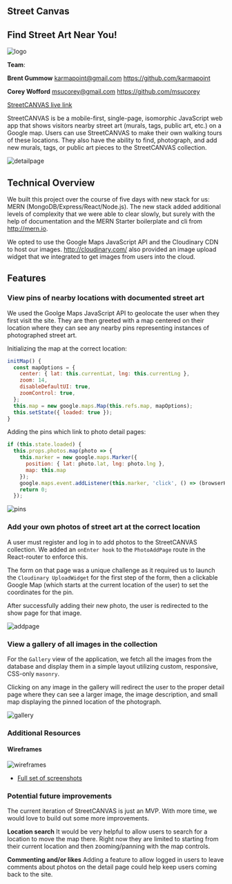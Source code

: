 ## Street Canvas
## Find Street Art Near You!
![logo](http://res.cloudinary.com/streetcanvas/image/upload/v1491274037/street_canvas_logo_banner_haafy3.jpg)

**Team**:

**Brent Gummow**
karmapoint@gmail.com
https://github.com/karmapoint

**Corey Wofford**
msucorey@gmail.com
https://github.com/msucorey


[StreetCANVAS live link](http://streetcanvas.herokuapp.com/)

StreetCANVAS is be a mobile-first, single-page, isomorphic JavaScript web app that shows visitors nearby street art (murals, tags, public art, etc.) on a Google map. Users can use StreetCANVAS to make their own walking tours of these locations. They also have the ability to find, photograph, and add new murals, tags, or public art pieces to the StreetCANVAS collection.

![detailpage](http://res.cloudinary.com/streetcanvas/image/upload/c_scale,h_600/v1491786155/mobile_detail_zt8dtx.png)

## Technical Overview
We built this project over the course of five days with new stack for us: MERN (MongoDB/Express/React/Node.js). The new stack added additional levels of complexity that we were able to clear slowly, but surely with the help of documentation and the MERN Starter boilerplate and cli from http://mern.io.

We opted to use the Google Maps JavaScript API and the Cloudinary CDN to host our images. http://cloudinary.com/ also provided an image upload widget that we integrated to get images from users into the cloud.


## Features

### View pins of nearby locations with documented street art
We used the Goolge Maps JavaScript API to geolocate the user when they first visit the site. They are then greeted with a map centered on their location where they can see any nearby pins representing instances of photographed street art.


Initializing the map at the correct location:
````JavaScript
initMap() {
  const mapOptions = {
    center: { lat: this.currentLat, lng: this.currentLng },
    zoom: 14,
    disableDefaultUI: true,
    zoomControl: true,
  };
  this.map = new google.maps.Map(this.refs.map, mapOptions);
  this.setState({ loaded: true });
}
````

Adding the pins which link to photo detail pages:
````JavaScript
if (this.state.loaded) {
  this.props.photos.map(photo => {
    this.marker = new google.maps.Marker({
      position: { lat: photo.lat, lng: photo.lng },
      map: this.map
    });
    google.maps.event.addListener(this.marker, 'click', () => (browserHistory.push(`/photos/${photo.cuid}`)));
    return 0;
  });
````



![pins](http://res.cloudinary.com/streetcanvas/image/upload/c_scale,h_700/v1491786155/mobile_map_rcees4.png)



### Add your own photos of street art at the correct location
A user must register and log in to add photos to the StreetCANVAS collection.  We added an `onEnter hook` to the `PhotoAddPage` route in the React-router to enforce this.

The form on that page was a unique challenge as it required us to launch the `Cloudinary UploadWidget` for the first step of the form, then a clickable Google Map (which starts at the current location of the user) to set the coordinates for the pin.

After successfully adding their new photo, the user is redirected to the show page for that image.


![addpage](http://res.cloudinary.com/streetcanvas/image/upload/v1491786155/mobile_add_jxio4p.png)


### View a gallery of all images in the collection
For the `Gallery` view of the application, we fetch all the images from the database and display them in a simple layout utilizing custom, responsive, CSS-only `masonry`.

Clicking on any image in the gallery will redirect the user to the proper detail page where they can see a larger image, the image description, and small map displaying the pinned location of the photograph.

![gallery](http://res.cloudinary.com/streetcanvas/image/upload/v1491786155/mobile_gallery_bsffwo.png)


### Additional Resources

#### Wireframes
![wireframes](https://raw.githubusercontent.com/msucorey/street-canvas/master/docs/wireframes/wireframes.png)

* [Full set of screenshots](https://github.com/msucorey/street-canvas/tree/master/docs/screenshots)


### Potential future improvements
The current iteration of StreetCANVAS is just an MVP. With more time, we would love to build out some more improvements.

**Location search**
It would be very helpful to allow users to search for a location to move the map there. Right now they are limited to starting from their current location and then zooming/panning with the map controls.

**Commenting and/or likes**
Adding a feature to allow logged in users to leave comments about photos on the detail page could help keep users coming back to the site.
